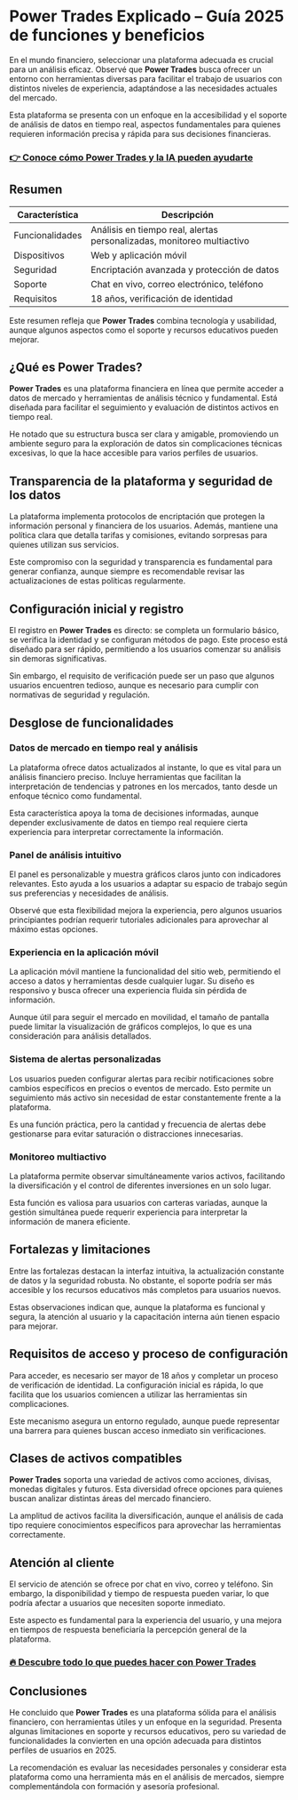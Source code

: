 # Power Trades Explicado – Guía 2025 de funciones y beneficios
   
En el mundo financiero, seleccionar una plataforma adecuada es crucial para un análisis eficaz. Observé que **Power Trades** busca ofrecer un entorno con herramientas diversas para facilitar el trabajo de usuarios con distintos niveles de experiencia, adaptándose a las necesidades actuales del mercado.

Esta plataforma se presenta con un enfoque en la accesibilidad y el soporte de análisis de datos en tiempo real, aspectos fundamentales para quienes requieren información precisa y rápida para sus decisiones financieras.

### [👉 Conoce cómo Power Trades y la IA pueden ayudarte](https://tinyurl.com/292vrq79)
## Resumen  
| Característica           | Descripción                                  |  
|-------------------------|----------------------------------------------|  
| Funcionalidades         | Análisis en tiempo real, alertas personalizadas, monitoreo multiactivo |  
| Dispositivos            | Web y aplicación móvil                        |  
| Seguridad              | Encriptación avanzada y protección de datos  |  
| Soporte                | Chat en vivo, correo electrónico, teléfono  |  
| Requisitos             | 18 años, verificación de identidad           |

Este resumen refleja que **Power Trades** combina tecnología y usabilidad, aunque algunos aspectos como el soporte y recursos educativos pueden mejorar.

## ¿Qué es Power Trades?  
**Power Trades** es una plataforma financiera en línea que permite acceder a datos de mercado y herramientas de análisis técnico y fundamental. Está diseñada para facilitar el seguimiento y evaluación de distintos activos en tiempo real.

He notado que su estructura busca ser clara y amigable, promoviendo un ambiente seguro para la exploración de datos sin complicaciones técnicas excesivas, lo que la hace accesible para varios perfiles de usuarios.

## Transparencia de la plataforma y seguridad de los datos  
La plataforma implementa protocolos de encriptación que protegen la información personal y financiera de los usuarios. Además, mantiene una política clara que detalla tarifas y comisiones, evitando sorpresas para quienes utilizan sus servicios.

Este compromiso con la seguridad y transparencia es fundamental para generar confianza, aunque siempre es recomendable revisar las actualizaciones de estas políticas regularmente.

## Configuración inicial y registro  
El registro en **Power Trades** es directo: se completa un formulario básico, se verifica la identidad y se configuran métodos de pago. Este proceso está diseñado para ser rápido, permitiendo a los usuarios comenzar su análisis sin demoras significativas.

Sin embargo, el requisito de verificación puede ser un paso que algunos usuarios encuentren tedioso, aunque es necesario para cumplir con normativas de seguridad y regulación.

## Desglose de funcionalidades  

### Datos de mercado en tiempo real y análisis  
La plataforma ofrece datos actualizados al instante, lo que es vital para un análisis financiero preciso. Incluye herramientas que facilitan la interpretación de tendencias y patrones en los mercados, tanto desde un enfoque técnico como fundamental.

Esta característica apoya la toma de decisiones informadas, aunque depender exclusivamente de datos en tiempo real requiere cierta experiencia para interpretar correctamente la información.

### Panel de análisis intuitivo  
El panel es personalizable y muestra gráficos claros junto con indicadores relevantes. Esto ayuda a los usuarios a adaptar su espacio de trabajo según sus preferencias y necesidades de análisis.

Observé que esta flexibilidad mejora la experiencia, pero algunos usuarios principiantes podrían requerir tutoriales adicionales para aprovechar al máximo estas opciones.

### Experiencia en la aplicación móvil  
La aplicación móvil mantiene la funcionalidad del sitio web, permitiendo el acceso a datos y herramientas desde cualquier lugar. Su diseño es responsivo y busca ofrecer una experiencia fluida sin pérdida de información.

Aunque útil para seguir el mercado en movilidad, el tamaño de pantalla puede limitar la visualización de gráficos complejos, lo que es una consideración para análisis detallados.

### Sistema de alertas personalizadas  
Los usuarios pueden configurar alertas para recibir notificaciones sobre cambios específicos en precios o eventos de mercado. Esto permite un seguimiento más activo sin necesidad de estar constantemente frente a la plataforma.

Es una función práctica, pero la cantidad y frecuencia de alertas debe gestionarse para evitar saturación o distracciones innecesarias.

### Monitoreo multiactivo  
La plataforma permite observar simultáneamente varios activos, facilitando la diversificación y el control de diferentes inversiones en un solo lugar.

Esta función es valiosa para usuarios con carteras variadas, aunque la gestión simultánea puede requerir experiencia para interpretar la información de manera eficiente.

## Fortalezas y limitaciones  
Entre las fortalezas destacan la interfaz intuitiva, la actualización constante de datos y la seguridad robusta. No obstante, el soporte podría ser más accesible y los recursos educativos más completos para usuarios nuevos.

Estas observaciones indican que, aunque la plataforma es funcional y segura, la atención al usuario y la capacitación interna aún tienen espacio para mejorar.

## Requisitos de acceso y proceso de configuración  
Para acceder, es necesario ser mayor de 18 años y completar un proceso de verificación de identidad. La configuración inicial es rápida, lo que facilita que los usuarios comiencen a utilizar las herramientas sin complicaciones.

Este mecanismo asegura un entorno regulado, aunque puede representar una barrera para quienes buscan acceso inmediato sin verificaciones.

## Clases de activos compatibles  
**Power Trades** soporta una variedad de activos como acciones, divisas, monedas digitales y futuros. Esta diversidad ofrece opciones para quienes buscan analizar distintas áreas del mercado financiero.

La amplitud de activos facilita la diversificación, aunque el análisis de cada tipo requiere conocimientos específicos para aprovechar las herramientas correctamente.

## Atención al cliente  
El servicio de atención se ofrece por chat en vivo, correo y teléfono. Sin embargo, la disponibilidad y tiempo de respuesta pueden variar, lo que podría afectar a usuarios que necesiten soporte inmediato.

Este aspecto es fundamental para la experiencia del usuario, y una mejora en tiempos de respuesta beneficiaría la percepción general de la plataforma.

### [🔥 Descubre todo lo que puedes hacer con Power Trades](https://tinyurl.com/292vrq79)
## Conclusiones  
He concluido que **Power Trades** es una plataforma sólida para el análisis financiero, con herramientas útiles y un enfoque en la seguridad. Presenta algunas limitaciones en soporte y recursos educativos, pero su variedad de funcionalidades la convierten en una opción adecuada para distintos perfiles de usuarios en 2025.

La recomendación es evaluar las necesidades personales y considerar esta plataforma como una herramienta más en el análisis de mercados, siempre complementándola con formación y asesoría profesional.